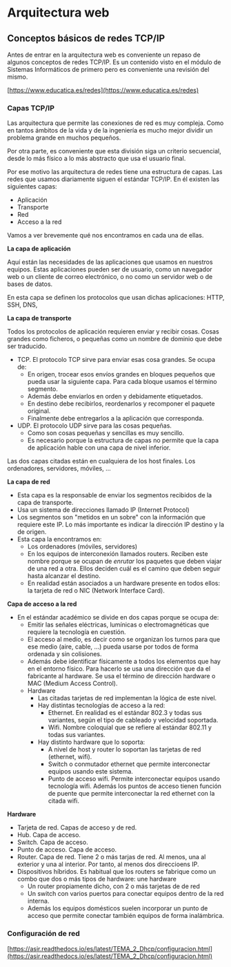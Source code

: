 # Arquitectura web

## Conceptos básicos de redes TCP/IP


Antes de entrar en la arquitectura web es conveniente un repaso de algunos conceptos de redes TCP/IP. Es un contenido visto en el módulo de Sistemas Informáticos de primero pero es conveniente una revisión del mismo.

[https://www.educatica.es/redes](https://www.educatica.es/redes)

### Capas TCP/IP

Las arquitectura que permite las conexiones de red es muy compleja. Como en tantos ámbitos de la vida y de la ingeniería es mucho mejor dividir un problema grande en muchos pequeños.

Por otra parte, es conveniente que esta división siga un criterio secuencial, desde lo más físico a lo más abstracto que usa el usuario final. 

Por ese motivo las arquitectura de redes tiene una estructura de capas. Las redes que usamos diariamente siguen el estándar TCP/IP. En él existen las siguientes capas:

- Aplicación
- Transporte
- Red
- Acceso a la red

Vamos a ver brevemente qué nos encontramos en cada una de ellas.

**La capa de aplicación**

Aquí están las necesidades de las aplicaciones que usamos en nuestros equipos. Estas aplicaciones pueden ser de usuario, como un navegador web o un cliente de correo electrónico, o no como un servidor web o de bases de datos.

En esta capa se definen los protocolos que usan dichas aplicaciones: HTTP, SSH, DNS, 

**La capa de transporte**

Todos los protocolos de aplicación requieren enviar y recibir cosas. Cosas grandes como ficheros, o pequeñas como un nombre de dominio que debe ser traducido. 

- TCP. El protocolo TCP sirve para enviar esas cosa grandes. Se ocupa de:
  - En origen, trocear esos envíos grandes en bloques pequeños que pueda usar la siguiente capa. Para cada bloque usamos el término segmento.
  - Además debe enviarlos en orden y debidamente etiquetados.
  - En destino debe recibirlos, reordenarlos y recomponer el paquete original.
  - Finalmente debe entregarlos a la aplicación que corresponda.
- UDP. El protocolo UDP sirve para las cosas pequeñas. 
  - Como son cosas pequeñas y sencillas es muy sencillo.
  - Es necesario porque la estructura de capas no permite que la capa de aplicación hable con una capa de nivel inferior.

Las dos capas citadas están en cualquiera de los host finales. Los ordenadores, servidores, móviles, ...

**La capa de red**

- Esta capa es la responsable de enviar los segmentos recibidos de la capa de transporte.
- Usa un sistema de direcciones llamado IP (Internet Protocol)
- Los segmentos son "metidos en un sobre" con la información que requiere este IP. Lo más importante es indicar la dirección IP destino y la de origen.
- Esta capa la encontramos en:
  - Los ordenadores (móviles, servidores)
  - En los equipos de interconexión llamados routers. Reciben este nombre porque se ocupan de *enrutar* los paquetes que deben viajar de una red a otra. Ellos deciden cuál es el camino que deben seguir hasta alcanzar el destino.
  - En realidad están asociados a un hardware presente en todos ellos: la tarjeta de red o NIC (Network Interface Card). 

**Capa de acceso a la red**

- En el estándar académico se divide en dos capas porque se ocupa de:
  - Emitir las señales eléctricas, lumínicas o electromagnéticas que requiere la tecnología en cuestión.
  - El acceso al medio, es decir como se organizan los turnos para que ese medio (aire, cable, ...) pueda usarse por todos de forma ordenada y sin colisiones.
  - Además debe identificar físicamente a todos los elementos que hay en el entorno físico. Para hacerlo se usa una dirección que da el fabricante al hardware. Se usa el término de dirección hardware o MAC (Medium Access Control).
  - Hardware
    - Las citadas tarjetas de red implementan la lógica de este nivel.
    - Hay distintas tecnologías de acceso a la red:
      - Ethernet. En realidad es el estándar 802.3 y todas sus variantes, según el tipo de cableado y velocidad soportada.
      - Wifi. Nombre coloquial que se refiere al estándar 802.11 y todas sus variantes.
    - Hay distinto hardware que lo soporta:
      - A nivel de host y router lo soportan las tarjetas de red (ethernet, wifi).
      - Switch o conmutador ethernet que permite interconectar equipos usando este sistema.
      - Punto de acceso wifi. Permite interconectar equipos usando tecnología wifi. Además los puntos de acceso tienen función de puente que permite interconectar la red ethernet con la citada wifi.

**Hardware**

- Tarjeta de red. Capas de acceso y de red.
- Hub. Capa de acceso.
- Switch. Capa de acceso.
- Punto de acceso. Capa de acceso.
- Router. Capa de red. Tiene 2 o más tarjas de red. Al menos, una al exterior y una al interior. Por tanto, al menos dos direccioens IP.
- Dispositivos híbridos. Es habitual que los routers se fabrique como un combo que dos o más tipos de hardware: une hardware 
  - Un router propiamente dicho, con 2 o más tarjetas de de red
  - Un switch con varios puertos para conectar equipos dentro de la red interna.
  - Además los equipos domésticos suelen incorporar un punto de acceso que permite conectar también equipos de forma inalámbrica.

### Configuración de red

[https://asir.readthedocs.io/es/latest/TEMA_2_Dhcp/configuracion.html](https://asir.readthedocs.io/es/latest/TEMA_2_Dhcp/configuracion.html)